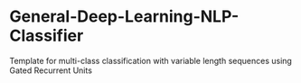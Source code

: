 # General-Deep-Learning-NLP-Classifier
Template for multi-class classification with variable length sequences using Gated Recurrent Units 
